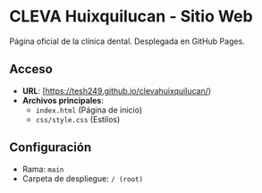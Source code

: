 # CLEVA Huixquilucan - Sitio Web

Página oficial de la clínica dental. Desplegada en GitHub Pages.

## Acceso
- **URL**: [https://tesh249.github.io/clevahuixquilucan/)
- **Archivos principales**: 
  - `index.html` (Página de inicio)
  - `css/style.css` (Estilos)

## Configuración
- Rama: `main`
- Carpeta de despliegue: `/ (root)`
